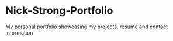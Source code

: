 # Nick-Strong-Portfolio

My personal portfolio showcasing my projects, resume and contact information

